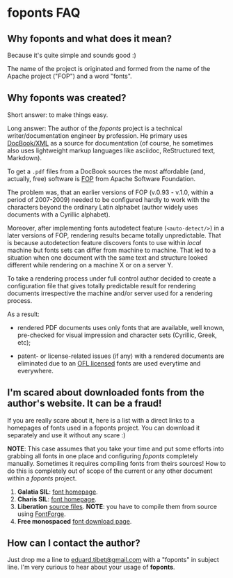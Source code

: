 # foponts FAQ

## Why foponts and what does it mean?

Because it's quite simple and sounds good :)

The name of the project is originated and formed from the name of the Apache project ("FOP") and a word "fonts".

## Why foponts was created?

Short answer: to make things easy.

Long answer:
The author of the _foponts_ project is a technical writer/documentation engineer by profession. He primary uses [DocBook/XML](https://docbook.org/) as a source for documentation (of course, he sometimes also uses lightweight markup languages like asciidoc, ReStructured text, Markdown).

To get a `.pdf` files from a DocBook sources the most affordable (and, actually, free) software is [FOP](https://xmlgraphics.apache.org/fop/) from Apache Software Foundation.

The problem was, that an earlier versions of FOP (v.0.93 - v.1.0, within a period of 2007-2009) needed to be configured hardly to work with the characters beyond the ordinary Latin alphabet (author widely uses documents with a Cyrillic alphabet).

Moreover, after implementing fonts autodetect feature (`<auto-detect/>`) in a later versions of FOP, rendering results became totally unpredictable. That is because autodetection feature discovers fonts to use within *local* machine but fonts sets can differ from machine to machine. That led to a situation when one document with the same text and structure looked different while rendering on a machine X or on a server Y.

To take a rendering process under full control author decided to create a configuration file that gives totally predictable result for rendering documents irrespective the machine and/or server used for a rendering process.

As a result:

- rendered PDF documents uses only fonts that are available, well known, pre-checked for visual impression and character sets (Cyrillic, Greek, etc);

- patent- or license-related issues (if any) with a rendered documents are eliminated due to an [OFL licensed](https://scripts.sil.org/cms/scripts/render_download.php?format=file&media_id=OFL_plaintext&filename=OFL.txt) fonts are used everytime and everywhere.

## I'm scared about downloaded fonts from the author's website. It can be a fraud!

If you are really scare about it, here is a list with a direct links to a homepages of fonts used in a foponts project. You can download it separately and use it without any scare :)

**NOTE**: This case assumes that you take your time and put some efforts into grabbing all fonts in one place and configuring _foponts_ completely manually. Sometimes it requires compiling fonts from theirs sources! How to do this is completely out of scope of the current or any other document within a _foponts_ project.

1. **Galatia SIL**: [font homepage](https://scripts.sil.org/cms/scripts/page.php?site_id=nrsi&id=GalatiaSIL).
2. **Charis SIL**: [font homepage](https://software.sil.org/charis/).
3. **Liberation** [source files](https://github.com/pravins/liberation-fonts). **NOTE**: you have to compile them from source using [FontForge](https://fontforge.github.io/en-US/).
4. **Free monospaced** [font download page](http://ftp.gnu.org/gnu/freefont/).

## How can I contact the author?

Just drop me a line to eduard.tibet@gmail.com with a "foponts" in subject line. I'm very curious to hear about your usage of **foponts**.